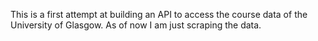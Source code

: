 This is a first attempt at building an API to access the course data of the University of Glasgow. As of now I am just scraping the data.